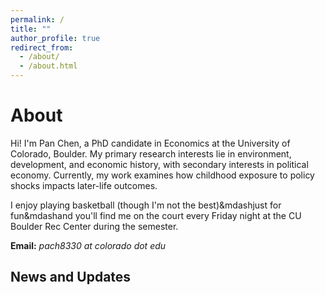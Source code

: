 ```yaml
---
permalink: /
title: ""
author_profile: true
redirect_from: 
  - /about/
  - /about.html
---
```


# About

Hi! I'm Pan Chen, a PhD candidate in Economics at the University of Colorado, Boulder. My primary research interests lie in environment, development, and economic history, with secondary interests in political economy. Currently, my work examines how childhood exposure to policy shocks impacts later-life outcomes.

I enjoy playing basketball (though I'm not the best)&mdashjust for fun&mdashand you'll find me on the court every Friday night at the CU Boulder Rec Center during the semester.

**Email:** *pach8330 at colorado dot edu*

## News and Updates
